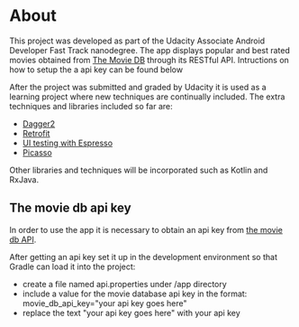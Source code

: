 # About
This project was developed as part of the Udacity Associate Android Developer Fast Track nanodegree. The app displays popular and best rated movies obtained from [The Movie DB](https://www.themoviedb.org) through its RESTful API. Intructions on how to setup the a api key can be found below

After the project was submitted and graded by Udacity it is used as a learning project where new techniques are continually included. The extra techniques and libraries included so far are:
- [Dagger2](https://google.github.io/dagger/)
- [Retrofit](http://square.github.io/retrofit/)
- [UI testing with Espresso](https://developer.android.com/training/testing/ui-testing/espresso-testing.html)
- [Picasso](http://square.github.io/picasso/)

Other libraries and techniques will be incorporated such as Kotlin and RxJava. 

## The movie db api key
In order to use the app it is necessary to obtain an api key from [the movie db API](https://www.themoviedb.org/documentation/api).

After getting an api key set it up in the development environment so that Gradle can load it into the project:
- create a file named api.properties under /app directory
- include a value for the movie database api key in the format: movie_db_api_key="your api key goes here"
- replace the text "your api key goes here" with your api key

